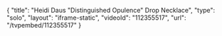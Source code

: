 {
    "title": "Heidi Daus \"Distinguished Opulence\" Drop Necklace",
    "type": "solo",
    "layout": "iframe-static",
    "videoId": "112355517",
    "url": "\/tvpembed\/112355517"
}